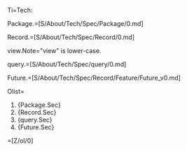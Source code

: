 Ti=Tech:

Package.=[S/About/Tech/Spec/Package/0.md]

Record.=[S/About/Tech/Spec/Record/0.md]

view.Note="view" is lower-case.

query.=[S/About/Tech/Spec/query/0.md]

Future.=[S/About/Tech/Spec/Record/Feature/Future_v0.md]

Olist=<ol><li>{Package.Sec}</li><li>{Record.Sec}</li><li>{query.Sec}</li><li>{Future.Sec}</li></ol>

=[Z/ol/0]